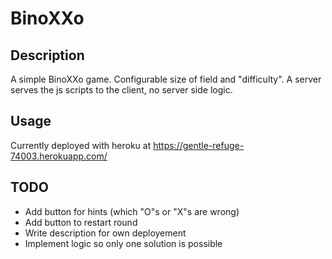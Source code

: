 # BinoXXo
## Description
A simple BinoXXo game. Configurable size of field and "difficulty". A server serves the js scripts to the client, no server side logic.

## Usage
Currently deployed with heroku at https://gentle-refuge-74003.herokuapp.com/

## TODO
- Add button for hints (which "O"s or "X"s are wrong)
- Add button to restart round
- Write description for own deployement
- Implement logic so only one solution is possible